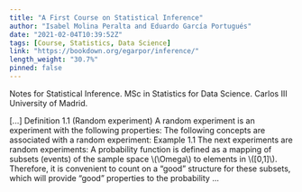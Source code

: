 ```yaml
---
title: "A First Course on Statistical Inference"
author: "Isabel Molina Peralta and Eduardo García Portugués"
date: "2021-02-04T10:39:52Z"
tags: [Course, Statistics, Data Science]
link: "https://bookdown.org/egarpor/inference/"
length_weight: "30.7%"
pinned: false
---
```


<p>Notes for Statistical Inference. MSc in Statistics for Data Science.
Carlos III University of Madrid.</p> [...] Definition 1.1 (Random experiment) A random experiment is an experiment with the following properties: The following concepts are associated with a random experiment: Example 1.1 The next experiments are random experiments: A probability function is defined as a mapping of subsets (events) of the sample space \(\Omega\) to elements in \([0,1]\). Therefore, it is convenient to count on a “good” structure for these subsets, which will provide “good” properties to the probability ...
